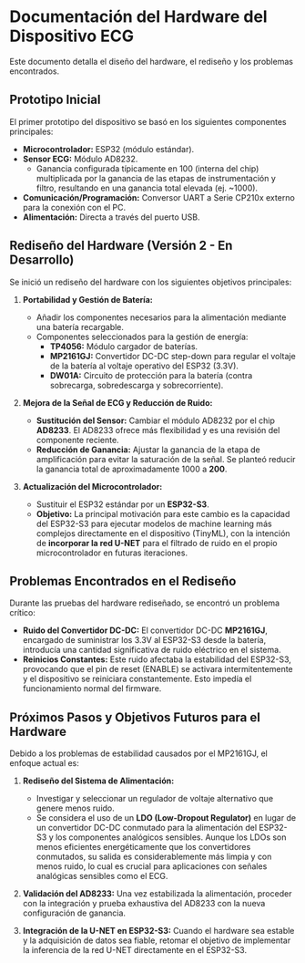 # Documentación del Hardware del Dispositivo ECG

Este documento detalla el diseño del hardware, el rediseño y los problemas encontrados.

## Prototipo Inicial

El primer prototipo del dispositivo se basó en los siguientes componentes principales:

* **Microcontrolador:** ESP32 (módulo estándar).
* **Sensor ECG:** Módulo AD8232.
    * Ganancia configurada típicamente en 100 (interna del chip) multiplicada por la ganancia de las etapas de instrumentación y filtro, resultando en una ganancia total elevada (ej. ~1000).
* **Comunicación/Programación:** Conversor UART a Serie CP210x externo para la conexión con el PC.
* **Alimentación:** Directa a través del puerto USB.

## Rediseño del Hardware (Versión 2 - En Desarrollo)

Se inició un rediseño del hardware con los siguientes objetivos principales:

1.  **Portabilidad y Gestión de Batería:**
    * Añadir los componentes necesarios para la alimentación mediante una batería recargable.
    * Componentes seleccionados para la gestión de energía:
        * **TP4056:** Módulo cargador de baterías.
        * **MP2161GJ:** Convertidor DC-DC step-down para regular el voltaje de la batería al voltaje operativo del ESP32 (3.3V).
        * **DW01A:** Circuito de protección para la batería (contra sobrecarga, sobredescarga y sobrecorriente).

2.  **Mejora de la Señal de ECG y Reducción de Ruido:**
    * **Sustitución del Sensor:** Cambiar el módulo AD8232 por el chip **AD8233**. El AD8233 ofrece más flexibilidad y es una revisión del  componente reciente.
    * **Reducción de Ganancia:** Ajustar la ganancia de la etapa de amplificación para evitar la saturación de la señal. Se planteó reducir la ganancia total de aproximadamente 1000 a **200**.

3.  **Actualización del Microcontrolador:**
    * Sustituir el ESP32 estándar por un **ESP32-S3**.
    * **Objetivo:** La principal motivación para este cambio es la capacidad del ESP32-S3 para ejecutar modelos de machine learning más complejos directamente en el dispositivo (TinyML), con la intención de **incorporar la red U-NET** para el filtrado de ruido en el propio microcontrolador en futuras iteraciones.

## Problemas Encontrados en el Rediseño

Durante las pruebas del hardware rediseñado, se encontró un problema crítico:

* **Ruido del Convertidor DC-DC:** El convertidor DC-DC **MP2161GJ**, encargado de suministrar los 3.3V al ESP32-S3 desde la batería, introducía una cantidad significativa de ruido eléctrico en el sistema.
* **Reinicios Constantes:** Este ruido afectaba la estabilidad del ESP32-S3, provocando que el pin de reset (ENABLE) se activara intermitentemente y el dispositivo se reiniciara constantemente. Esto impedía el funcionamiento normal del firmware.

## Próximos Pasos y Objetivos Futuros para el Hardware

Debido a los problemas de estabilidad causados por el MP2161GJ, el enfoque actual es:

1.  **Rediseño del Sistema de Alimentación:**
    * Investigar y seleccionar un regulador de voltaje alternativo que genere menos ruido.
    * Se considera el uso de un **LDO (Low-Dropout Regulator)** en lugar de un convertidor DC-DC conmutado para la alimentación del ESP32-S3 y los componentes analógicos sensibles. Aunque los LDOs son menos eficientes energéticamente que los convertidores conmutados, su salida es considerablemente más limpia y con menos ruido, lo cual es crucial para aplicaciones con señales analógicas sensibles como el ECG.


2.  **Validación del AD8233:** Una vez estabilizada la alimentación, proceder con la integración y prueba exhaustiva del AD8233 con la nueva configuración de ganancia.

3.  **Integración de la U-NET en ESP32-S3:** Cuando el hardware sea estable y la adquisición de datos sea fiable, retomar el objetivo de implementar la inferencia de la red U-NET directamente en el ESP32-S3.